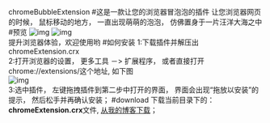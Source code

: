 chromeBubbleExtension
#这是一款让您的浏览器冒泡泡的插件
让您浏览器网页的时候， 鼠标移动的地方， 一直出现萌萌的泡泡， 仿佛置身于一片汪洋大海之中
#预览
![img](http://images2015.cnblogs.com/blog/497865/201702/497865-20170228192415938-590156477.png)
![img](http://images2015.cnblogs.com/blog/497865/201703/497865-20170301165428813-270833732.gif)    
提升浏览器体验，欢迎使用哟
#如何安装
1:下载插件并解压出 chromeExtension.crx   
2:打开浏览器的设置， 更多工具 －> 扩展程序， 或者直接打开 chrome://extensions/这个地址, 如下图   
![img](http://images2015.cnblogs.com/blog/497865/201703/497865-20170301192031501-1761314873.png)   
3:选中插件， 左键拖拽插件到第二步中打开的界面， 界面会出现“拖放以安装”的提示， 然后松手并再确认安装；
#download
下载当前目录下的：**chromeExtension.crx**文件, [从我的博客下载](http://files.cnblogs.com/files/diligenceday/chromeExtension.crx.zip)；

